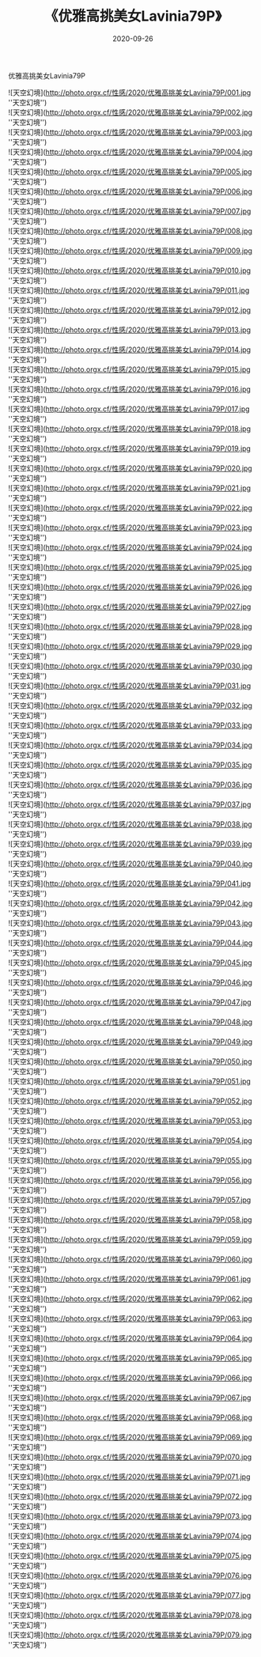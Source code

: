 ﻿---
layout: post
title: 《优雅高挑美女Lavinia79P》
date: 2020-09-26
img: http://photo.orgx.cf/性感/2020/优雅高挑美女Lavinia79P/000.jpg
tags: [美女,性感,泳衣]
---

优雅高挑美女Lavinia79P



![天空幻境](http://photo.orgx.cf/性感/2020/优雅高挑美女Lavinia79P/001.jpg ''天空幻境'')<br>
![天空幻境](http://photo.orgx.cf/性感/2020/优雅高挑美女Lavinia79P/002.jpg ''天空幻境'')<br>
![天空幻境](http://photo.orgx.cf/性感/2020/优雅高挑美女Lavinia79P/003.jpg ''天空幻境'')<br>
![天空幻境](http://photo.orgx.cf/性感/2020/优雅高挑美女Lavinia79P/004.jpg ''天空幻境'')<br>
![天空幻境](http://photo.orgx.cf/性感/2020/优雅高挑美女Lavinia79P/005.jpg ''天空幻境'')<br>
![天空幻境](http://photo.orgx.cf/性感/2020/优雅高挑美女Lavinia79P/006.jpg ''天空幻境'')<br>
![天空幻境](http://photo.orgx.cf/性感/2020/优雅高挑美女Lavinia79P/007.jpg ''天空幻境'')<br>
![天空幻境](http://photo.orgx.cf/性感/2020/优雅高挑美女Lavinia79P/008.jpg ''天空幻境'')<br>
![天空幻境](http://photo.orgx.cf/性感/2020/优雅高挑美女Lavinia79P/009.jpg ''天空幻境'')<br>
![天空幻境](http://photo.orgx.cf/性感/2020/优雅高挑美女Lavinia79P/010.jpg ''天空幻境'')<br>
![天空幻境](http://photo.orgx.cf/性感/2020/优雅高挑美女Lavinia79P/011.jpg ''天空幻境'')<br>
![天空幻境](http://photo.orgx.cf/性感/2020/优雅高挑美女Lavinia79P/012.jpg ''天空幻境'')<br>
![天空幻境](http://photo.orgx.cf/性感/2020/优雅高挑美女Lavinia79P/013.jpg ''天空幻境'')<br>
![天空幻境](http://photo.orgx.cf/性感/2020/优雅高挑美女Lavinia79P/014.jpg ''天空幻境'')<br>
![天空幻境](http://photo.orgx.cf/性感/2020/优雅高挑美女Lavinia79P/015.jpg ''天空幻境'')<br>
![天空幻境](http://photo.orgx.cf/性感/2020/优雅高挑美女Lavinia79P/016.jpg ''天空幻境'')<br>
![天空幻境](http://photo.orgx.cf/性感/2020/优雅高挑美女Lavinia79P/017.jpg ''天空幻境'')<br>
![天空幻境](http://photo.orgx.cf/性感/2020/优雅高挑美女Lavinia79P/018.jpg ''天空幻境'')<br>
![天空幻境](http://photo.orgx.cf/性感/2020/优雅高挑美女Lavinia79P/019.jpg ''天空幻境'')<br>
![天空幻境](http://photo.orgx.cf/性感/2020/优雅高挑美女Lavinia79P/020.jpg ''天空幻境'')<br>
![天空幻境](http://photo.orgx.cf/性感/2020/优雅高挑美女Lavinia79P/021.jpg ''天空幻境'')<br>
![天空幻境](http://photo.orgx.cf/性感/2020/优雅高挑美女Lavinia79P/022.jpg ''天空幻境'')<br>
![天空幻境](http://photo.orgx.cf/性感/2020/优雅高挑美女Lavinia79P/023.jpg ''天空幻境'')<br>
![天空幻境](http://photo.orgx.cf/性感/2020/优雅高挑美女Lavinia79P/024.jpg ''天空幻境'')<br>
![天空幻境](http://photo.orgx.cf/性感/2020/优雅高挑美女Lavinia79P/025.jpg ''天空幻境'')<br>
![天空幻境](http://photo.orgx.cf/性感/2020/优雅高挑美女Lavinia79P/026.jpg ''天空幻境'')<br>
![天空幻境](http://photo.orgx.cf/性感/2020/优雅高挑美女Lavinia79P/027.jpg ''天空幻境'')<br>
![天空幻境](http://photo.orgx.cf/性感/2020/优雅高挑美女Lavinia79P/028.jpg ''天空幻境'')<br>
![天空幻境](http://photo.orgx.cf/性感/2020/优雅高挑美女Lavinia79P/029.jpg ''天空幻境'')<br>
![天空幻境](http://photo.orgx.cf/性感/2020/优雅高挑美女Lavinia79P/030.jpg ''天空幻境'')<br>
![天空幻境](http://photo.orgx.cf/性感/2020/优雅高挑美女Lavinia79P/031.jpg ''天空幻境'')<br>
![天空幻境](http://photo.orgx.cf/性感/2020/优雅高挑美女Lavinia79P/032.jpg ''天空幻境'')<br>
![天空幻境](http://photo.orgx.cf/性感/2020/优雅高挑美女Lavinia79P/033.jpg ''天空幻境'')<br>
![天空幻境](http://photo.orgx.cf/性感/2020/优雅高挑美女Lavinia79P/034.jpg ''天空幻境'')<br>
![天空幻境](http://photo.orgx.cf/性感/2020/优雅高挑美女Lavinia79P/035.jpg ''天空幻境'')<br>
![天空幻境](http://photo.orgx.cf/性感/2020/优雅高挑美女Lavinia79P/036.jpg ''天空幻境'')<br>
![天空幻境](http://photo.orgx.cf/性感/2020/优雅高挑美女Lavinia79P/037.jpg ''天空幻境'')<br>
![天空幻境](http://photo.orgx.cf/性感/2020/优雅高挑美女Lavinia79P/038.jpg ''天空幻境'')<br>
![天空幻境](http://photo.orgx.cf/性感/2020/优雅高挑美女Lavinia79P/039.jpg ''天空幻境'')<br>
![天空幻境](http://photo.orgx.cf/性感/2020/优雅高挑美女Lavinia79P/040.jpg ''天空幻境'')<br>
![天空幻境](http://photo.orgx.cf/性感/2020/优雅高挑美女Lavinia79P/041.jpg ''天空幻境'')<br>
![天空幻境](http://photo.orgx.cf/性感/2020/优雅高挑美女Lavinia79P/042.jpg ''天空幻境'')<br>
![天空幻境](http://photo.orgx.cf/性感/2020/优雅高挑美女Lavinia79P/043.jpg ''天空幻境'')<br>
![天空幻境](http://photo.orgx.cf/性感/2020/优雅高挑美女Lavinia79P/044.jpg ''天空幻境'')<br>
![天空幻境](http://photo.orgx.cf/性感/2020/优雅高挑美女Lavinia79P/045.jpg ''天空幻境'')<br>
![天空幻境](http://photo.orgx.cf/性感/2020/优雅高挑美女Lavinia79P/046.jpg ''天空幻境'')<br>
![天空幻境](http://photo.orgx.cf/性感/2020/优雅高挑美女Lavinia79P/047.jpg ''天空幻境'')<br>
![天空幻境](http://photo.orgx.cf/性感/2020/优雅高挑美女Lavinia79P/048.jpg ''天空幻境'')<br>
![天空幻境](http://photo.orgx.cf/性感/2020/优雅高挑美女Lavinia79P/049.jpg ''天空幻境'')<br>
![天空幻境](http://photo.orgx.cf/性感/2020/优雅高挑美女Lavinia79P/050.jpg ''天空幻境'')<br>
![天空幻境](http://photo.orgx.cf/性感/2020/优雅高挑美女Lavinia79P/051.jpg ''天空幻境'')<br>
![天空幻境](http://photo.orgx.cf/性感/2020/优雅高挑美女Lavinia79P/052.jpg ''天空幻境'')<br>
![天空幻境](http://photo.orgx.cf/性感/2020/优雅高挑美女Lavinia79P/053.jpg ''天空幻境'')<br>
![天空幻境](http://photo.orgx.cf/性感/2020/优雅高挑美女Lavinia79P/054.jpg ''天空幻境'')<br>
![天空幻境](http://photo.orgx.cf/性感/2020/优雅高挑美女Lavinia79P/055.jpg ''天空幻境'')<br>
![天空幻境](http://photo.orgx.cf/性感/2020/优雅高挑美女Lavinia79P/056.jpg ''天空幻境'')<br>
![天空幻境](http://photo.orgx.cf/性感/2020/优雅高挑美女Lavinia79P/057.jpg ''天空幻境'')<br>
![天空幻境](http://photo.orgx.cf/性感/2020/优雅高挑美女Lavinia79P/058.jpg ''天空幻境'')<br>
![天空幻境](http://photo.orgx.cf/性感/2020/优雅高挑美女Lavinia79P/059.jpg ''天空幻境'')<br>
![天空幻境](http://photo.orgx.cf/性感/2020/优雅高挑美女Lavinia79P/060.jpg ''天空幻境'')<br>
![天空幻境](http://photo.orgx.cf/性感/2020/优雅高挑美女Lavinia79P/061.jpg ''天空幻境'')<br>
![天空幻境](http://photo.orgx.cf/性感/2020/优雅高挑美女Lavinia79P/062.jpg ''天空幻境'')<br>
![天空幻境](http://photo.orgx.cf/性感/2020/优雅高挑美女Lavinia79P/063.jpg ''天空幻境'')<br>
![天空幻境](http://photo.orgx.cf/性感/2020/优雅高挑美女Lavinia79P/064.jpg ''天空幻境'')<br>
![天空幻境](http://photo.orgx.cf/性感/2020/优雅高挑美女Lavinia79P/065.jpg ''天空幻境'')<br>
![天空幻境](http://photo.orgx.cf/性感/2020/优雅高挑美女Lavinia79P/066.jpg ''天空幻境'')<br>
![天空幻境](http://photo.orgx.cf/性感/2020/优雅高挑美女Lavinia79P/067.jpg ''天空幻境'')<br>
![天空幻境](http://photo.orgx.cf/性感/2020/优雅高挑美女Lavinia79P/068.jpg ''天空幻境'')<br>
![天空幻境](http://photo.orgx.cf/性感/2020/优雅高挑美女Lavinia79P/069.jpg ''天空幻境'')<br>
![天空幻境](http://photo.orgx.cf/性感/2020/优雅高挑美女Lavinia79P/070.jpg ''天空幻境'')<br>
![天空幻境](http://photo.orgx.cf/性感/2020/优雅高挑美女Lavinia79P/071.jpg ''天空幻境'')<br>
![天空幻境](http://photo.orgx.cf/性感/2020/优雅高挑美女Lavinia79P/072.jpg ''天空幻境'')<br>
![天空幻境](http://photo.orgx.cf/性感/2020/优雅高挑美女Lavinia79P/073.jpg ''天空幻境'')<br>
![天空幻境](http://photo.orgx.cf/性感/2020/优雅高挑美女Lavinia79P/074.jpg ''天空幻境'')<br>
![天空幻境](http://photo.orgx.cf/性感/2020/优雅高挑美女Lavinia79P/075.jpg ''天空幻境'')<br>
![天空幻境](http://photo.orgx.cf/性感/2020/优雅高挑美女Lavinia79P/076.jpg ''天空幻境'')<br>
![天空幻境](http://photo.orgx.cf/性感/2020/优雅高挑美女Lavinia79P/077.jpg ''天空幻境'')<br>
![天空幻境](http://photo.orgx.cf/性感/2020/优雅高挑美女Lavinia79P/078.jpg ''天空幻境'')<br>
![天空幻境](http://photo.orgx.cf/性感/2020/优雅高挑美女Lavinia79P/079.jpg ''天空幻境'')<br>